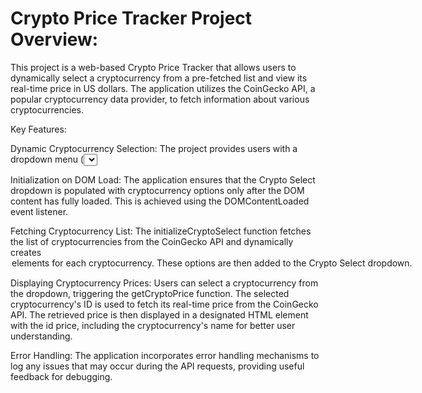 # Crypto Price Tracker Project Overview:

This project is a web-based Crypto Price Tracker that allows users to dynamically select a cryptocurrency from a pre-fetched list and view its real-time price in US dollars. The application utilizes the CoinGecko API, a popular cryptocurrency data provider, to fetch information about various cryptocurrencies.

Key Features:

Dynamic Cryptocurrency Selection:
The project provides users with a dropdown menu (<select> element) populated with a list of cryptocurrencies retrieved from the CoinGecko API.
Cryptocurrency options include both the unique identifier (id) and the display name (name).


Initialization on DOM Load:
The application ensures that the Crypto Select dropdown is populated with cryptocurrency options only after the DOM content has fully loaded. This is achieved using the DOMContentLoaded event listener.


Fetching Cryptocurrency List:
The initializeCryptoSelect function fetches the list of cryptocurrencies from the CoinGecko API and dynamically creates <option> elements for each cryptocurrency. These options are then added to the Crypto Select dropdown.


Displaying Cryptocurrency Prices:
Users can select a cryptocurrency from the dropdown, triggering the getCryptoPrice function.
The selected cryptocurrency's ID is used to fetch its real-time price from the CoinGecko API.
The retrieved price is then displayed in a designated HTML element with the id price, including the cryptocurrency's name for better user understanding.


Error Handling:
The application incorporates error handling mechanisms to log any issues that may occur during the API requests, providing useful feedback for debugging.
